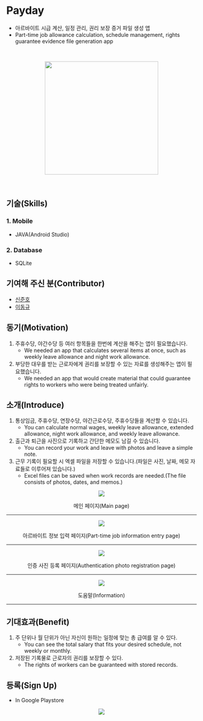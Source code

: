 # Payday
* 아르바이트 시급 계산, 일정 관리, 권리 보장 증거 파일 생성 앱
* Part-time job allowance calculation, schedule management, rights guarantee evidence file generation app

<br>

<p align="center">
<img src="https://user-images.githubusercontent.com/73435545/104396424-fee37000-558d-11eb-8030-a7a1a1103037.PNG" width="300px" height="300px"/>
</p>

<br>

## 기술(Skills)
### 1. Mobile
* JAVA(Android Studio)

### 2. Database
* SQLite

## 기여해 주신 분(Contributor)
* [신준호](https://github.com/shinjuno123)
* [이동규](https://github.com/DongGyu1996)

## 동기(Motivation)
1. 주휴수당, 야간수당 등 여러 항목들을 한번에 계산을 해주는 앱이 필요했습니다.
    * We needed an app that calculates several items at once, such as weekly leave allowance and night work allowance.
2. 부당한 대우를 받는 근로자에게 권리를 보장할 수 있는 자료를 생성해주는 앱이 필요했습니다.
    * We needed an app that would create material that could guarantee rights to workers who were being treated unfairly.

## 소개(Introduce)
1. 통상임금, 주휴수당, 연장수당, 야간근로수당, 주휴수당들을 계산할 수 있습니다.
    * You can calculate normal wages, weekly leave allowance, extended allowance, night work allowance, and weekly leave allowance.
2. 출근과 퇴근을 사진으로 기록하고 간단한 메모도 남길 수 있습니다.
    * You can record your work and leave with photos and leave a simple note.
3. 근무 기록이 필요할 시 엑셀 파일을 저장할 수 있습니다.(파일은 사진, 날짜, 메모 자료들로 이루어져 있습니다.)
    * Excel files can be saved when work records are needed.(The file consists of photos, dates, and memos.)


<p align="center">
<img src="https://user-images.githubusercontent.com/73435545/105659835-10713400-5f0d-11eb-970e-e047fb852ec4.PNG">
</p>
<p align="center">메인 페이지(Main page)</p>

- - -

<p align="center">
<img src="https://user-images.githubusercontent.com/73435545/105659866-20891380-5f0d-11eb-8ba2-ae1c2416601d.PNG">
</p>
<p align="center">아르바이트 정보 입력 페이지(Part-time job information entry page)</p>

- - -

<p align="center">
<img src="https://user-images.githubusercontent.com/73435545/105660365-2d5a3700-5f0e-11eb-9f34-f73fd03898ff.PNG">
</p>
<p align="center">인증 사진 등록 페이지(Authentication photo registration page)</p>

- - -

<p align="center">
<img src="https://user-images.githubusercontent.com/73435545/105660484-78744a00-5f0e-11eb-9efc-b5fd92c14be7.PNG">
</p>
<p align="center">도움말(Information)</p>

- - -

## 기대효과(Benefit)
1. 주 단위나 월 단위가 아닌 자신이 원하는 일정에 맞는 총 급여를 알 수 있다.
    * You can see the total salary that fits your desired schedule, not weekly or monthly.
2. 저장된 기록물로 근로자의 권리를 보장할 수 있다.
    * The rights of workers can be guaranteed with stored records.

## 등록(Sign Up)
* In Google Playstore
<p align="center">
<img src="https://user-images.githubusercontent.com/73435545/105662791-f2f39880-5f13-11eb-92ba-f729d943cfca.PNG">
</p>
